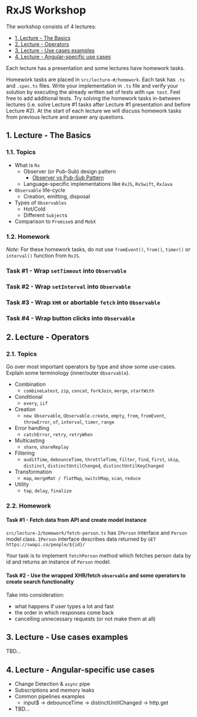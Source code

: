 # RxJS Workshop

The workshop consists of 4 lectures:

- [1. Lecture - The Basics](#1.-lecture---the-basics)
- [2. Lecture - Operators](#2.-lecture---operators)
- [3. Lecture - Use cases examples](#3.-lecture---use-cases-examples)
- [4. Lecture - Angular-specific use cases](#4.-lecture---angular-specific-use-cases)

Each lecture has a presentation and some lectures have homework tasks.

Homework tasks are placed in `src/lecture-#/homework`. Each task has `.ts` and `.spec.ts` files. Write your implementation in `.ts` file and verify your solution by executing the already written set of tests with `npm test`. Feel free to add additional tests. Try solving the homework tasks in-between lectures (i.e. solve Lecture #1 tasks after Lecture #1 presentation and before Lecture #2). At the start of each lecture we will discuss homework tasks from previous lecture and answer any questions.

## 1. Lecture - The Basics

### 1.1. Topics

- What is `Rx`
    - Observer (or Pub-Sub) design pattern
        - [Observer vs Pub-Sub Pattern](https://hackernoon.com/observer-vs-pub-sub-pattern-50d3b27f838c)
    - Language-specific implementations like `RxJS`, `RxSwift`, `RxJava`
- `Observable` life-cycle
    - Creation, emitting, disposal
- Types of `Observables`
    - Hot/Cold
    - Different `Subject`s
- Comparison to `Promise`s and `MobX`

### 1.2. Homework

_Note:_ For these homework tasks, do not use `fromEvent()`, `from()`, `timer()` or `interval()` function from `RxJS`.

### Task #1 - Wrap `setTimeout` into `Observable`
### Task #2 - Wrap `setInterval` into `Observable`
### Task #3 - Wrap `XHR` or abortable `fetch` into `Observable`
### Task #4 - Wrap button clicks into `Observable`

## 2. Lecture - Operators

### 2.1. Topics

Go over most important operators by type and show some use-cases. Explain some terminology (inner/outer `Observable`).

- Combination
    - `combineLatest`, `zip`, `concat`, `forkJoin`, `merge`, `startWith`
- Conditional
    - `every`, `iif`
- Creation
    - `new Observable`, `Observable.create`, `empty`, `from`, `fromEvent`, `throwError`, `of`, `interval`, `timer`, `range`
- Error handling
    - `catchError`, `retry`, `retryWhen`
- Multicasting
    - `share`, `shareReplay`
- Filtering
    - `auditTime`, `debounceTime`, `throttleTime`, `filter`, `find`, `first`, `skip`, `distinct`, `distinctUntilChanged`, `distinctUntilKeyChanged`
- Transformation
    - `map`, `mergeMat / flatMap`, `switchMap`, `scan`, `reduce`
- Utility
    - `tap`, `delay`, `finalize`

### 2.2. Homework

#### Task #1 - Fetch data from API and create model instance

`src/lecture-2/homework/fetch-person.ts` has `IPerson` interface and `Person` model class. `IPerson` interface describes data returned by `GET` `https://swapi.co/people/${id}/`

Your task is to implement `fetchPerson` method which fetches person data by id and returns an instance of `Person` model.

#### Task #2 - Use the wrapped XHR/fetch `observable` and some operators to create search functionality

Take into consideration:

- what happens if user types a lot and fast
- the order in which responses come back
- cancelling unnecessary requests (or not make them at all)

## 3. Lecture - Use cases examples

TBD...

## 4. Lecture - Angular-specific use cases

- Change Detection & `async` pipe
- Subscriptions and memory leaks
- Common pipelines examples
    - input$ -> debounceTime -> distinctUntilChanged -> http.get
- TBD...
